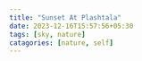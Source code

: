 ```yaml
---
title: "Sunset At Plashtala"
date: 2023-12-16T15:57:56+05:30
tags: [sky, nature]
catagories: [nature, self]
---
```


